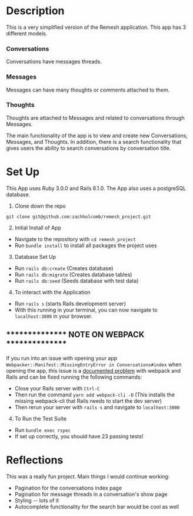 # Description

This is a very simplified version of the Remesh application. This app has 3 different models.

### Conversations
Conversations have messages threads.

### Messages
Messages can have many thoughts or comments attached to them.

### Thoughts
Thoughts are attached to Messages and related to conversations through Messages.

The main functionality of the app is to view and create new Conversations, Messages, and Thoughts. In addition, there is a search functionality that gives users the ability to search conversations by conversation title.

# Set Up

This App uses Ruby 3.0.0 and Rails 6.1.0. The App also uses a postgreSQL database.

1. Clone down the repo

`git clone git@github.com:zachholcomb/remesh_project.git`

2. Initial Install of App

  - Navigate to the repository with `cd remesh_project`
  - Run `bundle install` to install all packages the project uses
 
3. Database Set Up

  - Run `rails db:create` (Creates database)
  - Run `rails db:migrate` (Creates database tables)
  - Run `rails db:seed` (Seeds database with test data)
  
4. To interact with the Application

  - Run `rails s` (starts Rails development server)
  - With this running in your terminal, you can now navigate to `localhost:3000` in your browser.
  
  ## ************** NOTE ON WEBPACK **************
  
If you run into an issue with opening your app `Webpacker::Manifest::MissingEntryError in Conversations#index` when opening the app, this issue is a [documented problem](https://github.com/rails/webpacker/issues/1295) with webpack and Rails and can be fixed running the following commands:
    
   - Close your Rails server with `Ctrl-C`
   - Then run the command `yarn add webpack-cli -D` (This installs the missing webpack-cli that Rails needs to start the dev server)
   - Then rerun your server with `rails s` and navigate to `localhost:3000`
  
4. To Run the Test Suite
  
  - Run `bundle exec rspec`
  - If set up correctly, you should have 23 passing tests!
  
  
# Reflections

This was a really fun project. Main things I would continue working:

 - Pagination for the conversations index page
 - Pagination for message threads in a conversation's show page 
 - Styling -- lots of it
 - Autocomplete functionality for the search bar would be cool as well
